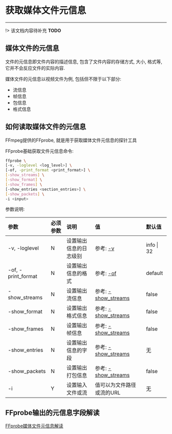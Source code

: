 # 获取媒体文件元信息

---

!> 该文档内容待补充 **TODO**
## 媒体文件的元信息

文件的元信息即文件内容的描述信息, 包含了文件内容的存储方式, 大小, 格式等, 它并不会反应文件的实际内容.

媒体文件的元信息以视频文件为例, 包括但不限于以下部分:

- 流信息
- 帧信息
- 包信息
- 格式信息

## 如何读取媒体文件的元信息

FFmpeg提供的FFprobe, 就是用于获取媒体文件元信息的探针工具

FFprobe基础获取文件元信息命令:

```bash
ffprobe \
[-v, -loglevel <log_level>] \
[-of, -print_format <print_format>] \
[-show_streams] \
[-show_format] \
[-show_frames] \
[-show_entries <section_entries>] \
[-show_packets] \
-i <input>
```

参数说明:

|参数|必须参数|说明|值|默认值|
|:-|:-|:-|:-|:-|
|-v, -loglevel|N|设置输出信息的日志级别|参考: [-v](/repository/Tools/FFmpeg/docs/FFprobe/-v.md#v)|info \| 32|
|-of, -print_format|N|设置输出信息的格式|参考: [-of](/repository/Tools/FFmpeg/docs/FFprobe/-of.md#of)|default|
|-show_streams|N|设置输出流信息|参考: [-show_streams](/repository/Tools/FFmpeg/docs/FFprobe/-show_streams.md#showstreams)|false|
|-show_format|N|设置输出格式信息|参考: [-show_streams](/repository/Tools/FFmpeg/docs/FFprobe/-show_format.md#showformat)|false|
|-show_frames|N|设置输出帧信息|参考: [-show_streams](/repository/Tools/FFmpeg/docs/FFprobe/-show_frames.md#showframe)|false|
|-show_entries|N|设置输出信息的字段|参考: [-show_streams](/repository/Tools/FFmpeg/docs/FFprobe/-show_entries.md#showentries)|无|
|-show_packets|N|设置输出打包信息|参考: [-show_streams](/repository/Tools/FFmpeg/docs/FFprobe/-show_packets.md#showpackets)|false|
|-i|Y|设置输入文件或流|值可以为文件路径或流的URL|无|

## FFprobe输出的元信息字段解读

[FFprobe媒体文件元信息解读](/repository/Tools/FFmpeg/docs/FFprobe媒体文件元信息解读.md)